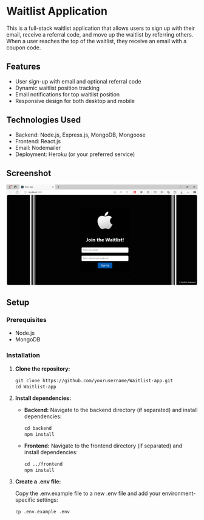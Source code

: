 # Waitlist Application
This is a full-stack waitlist application that allows users to sign up with their email, receive a referral code, and move up the waitlist by referring others. When a user reaches the top of the waitlist, they receive an email with a coupon code.

## Features

- User sign-up with email and optional referral code
- Dynamic waitlist position tracking
- Email notifications for top waitlist position
- Responsive design for both desktop and mobile

## Technologies Used

- Backend: Node.js, Express.js, MongoDB, Mongoose
- Frontend: React.js
- Email: Nodemailer
- Deployment: Heroku (or your preferred service)

## Screenshot
![Screenshot](frontend/Screenshot.png)


## Setup

### Prerequisites

- Node.js
- MongoDB

### Installation

1. **Clone the repository:**

   ```
   git clone https://github.com/yourusername/Waitlist-app.git
   cd Waitlist-app
   ```
2. **Install dependencies:**

   - **Backend:**
     Navigate to the backend directory (if separated) and install dependencies:
     
     ```
     cd backend
     npm install
     ```
   - **Frontend:**
     Navigate to the frontend directory (if separated) and install dependencies:

     ```
     cd ../frontend
     npm install
     ```
3. **Create a .env file:**

   Copy the .env.example file to a new .env file and add your environment-specific settings:

   ```
   cp .env.example .env
   ```

   

     
   
   

